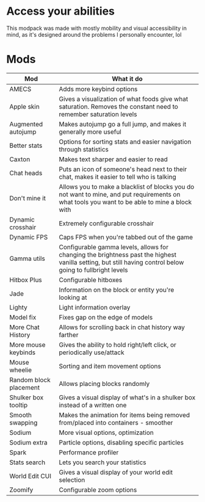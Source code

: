 # Access your abilities

This modpack was made with mostly mobility and visual accessibility in mind, as it's designed around the problems I personally encounter, lol


# Mods
| Mod | What it do |
| --- |------------|
| AMECS | Adds more keybind options |
| Apple skin | Gives a visualization of what foods give what saturation. Removes the constant need to remember saturation levels |
| Augmented autojump | Makes autojump go a full jump, and makes it generally more useful |
| Better stats | Options for sorting stats and easier navigation through statistics |
| Caxton | Makes text sharper and easier to read |
| Chat heads | Puts an icon of someone's head next to their chat, makes it easier to tell who is talking |
| Don't mine it | Allows you to make a blacklist of blocks you do not want to mine, and put requirements on what tools you want to be able to mine a block with |
| Dynamic crosshair | Extremely configurable crosshair |
| Dynamic FPS | Caps FPS when you're tabbed out of the game |
| Gamma utils | Configurable gamma levels, allows for changing the brightness past the highest vanilla setting, but still having control below going to fullbright levels |
| Hitbox Plus | Configurable hitboxes |
| Jade | Information on the block or entity you're looking at |
| Lighty | Light information overlay |
| Model fix | Fixes gap on the edge of models |
| More Chat History | Allows for scrolling back in chat history way farther |
| More mouse keybinds | Gives the ability to hold right/left click, or periodically use/attack |
| Mouse wheelie | Sorting and item movement options |
| Random block placement | Allows placing blocks randomly |
| Shulker box tooltip | Gives a visual display of what's in a shulker box instead of a written one |
| Smooth swapping | Makes the animation for items being removed from/placed into containers - smoother |
| Sodium | More visual options, optimization |
| Sodium extra | Particle options, disabling specific particles |
| Spark | Performance profiler |
| Stats search | Lets you search your statistics |
| World Edit CUI | Gives a visual display of your world edit selection |
| Zoomify | Configurable zoom options |
